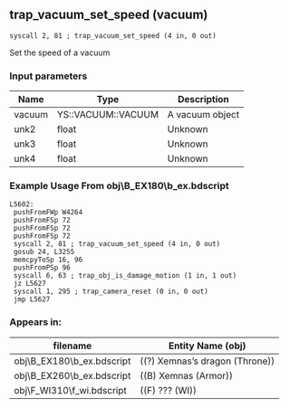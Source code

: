 ## trap_vacuum_set_speed (vacuum)

`syscall 2, 81 ; trap_vacuum_set_speed (4 in, 0 out)`

Set the speed of a vacuum

### Input parameters
| Name | Type | Description
|------|------|------------
| vacuum   | YS::VACUUM::VACUUM   | A vacuum object
| unk2   | float   | Unknown
| unk3   | float   | Unknown
| unk4   | float   | Unknown


### Example Usage From obj\B_EX180\b_ex.bdscript
```plaintext
L5602:
 pushFromFWp W4264
 pushFromFSp 72
 pushFromFSp 72
 pushFromFSp 72
 syscall 2, 81 ; trap_vacuum_set_speed (4 in, 0 out)
 gosub 24, L3255
 memcpyToSp 16, 96
 pushFromPSp 96
 syscall 6, 63 ; trap_obj_is_damage_motion (1 in, 1 out)
 jz L5627
 syscall 1, 295 ; trap_camera_reset (0 in, 0 out)
 jmp L5627
```


### Appears in:
| filename | Entity Name (obj)
|----------|-------------
| obj\B_EX180\b_ex.bdscript       | ((?) Xemnas’s dragon (Throne))          
| obj\B_EX260\b_ex.bdscript       | ((B) Xemnas (Armor))          
| obj\F_WI310\f_wi.bdscript       | ((F) ??? (WI))          



